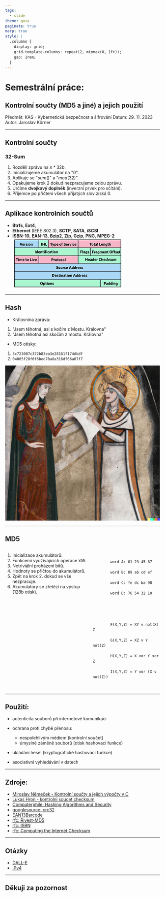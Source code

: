 ```yaml
---
tags:
  - slide
theme: gaia
paginate: true
marp: true
style: |
  .columns {
    display: grid;
    grid-template-columns: repeat(2, minmax(0, 1fr));
    gap: 1rem;
  }
---
```

# Semestrální práce:
## Kontrolní součty (MD5 a jiné) a jejich použití

Předmět: KAS - Kybernetická bezpečnost a šifrování
Datum: 29. 11. 2023
Autor: Jaroslav Körner

---
## Kontrolní součty
### 32-Sum
1) Rozdělí zprávu na $n * 32b$.
2) Inicializujeme akumulátor na "$0$".
3) Aplikuje se "$sum()$" a "$mod(32)$".
4) Opakujeme krok 2 dokud nezpracujeme celou zprávu.
5) Určíme **dvojkový doplněk** (inverzní prvek pro sčítání).
6) Příjemce po přičtení všech přijatých slov získá $0$.
---
## Aplikace kontrolních součtů
- **Btrfs**, **Ext4**,
- **Ethernet** (IEEE 802.3), **SCTP**, **SATA**,  **iSCSI**
- **ISBN-10**, **EAN-13**, **Bzip2**, **Zip**, **Gzip**, **PNG**, **MPEG-2**
![bg right 90%](assets/IPv4-header_banner-555x202.png)

---
## Hash
- Královnina zpráva:
1. "Jsem těhotná, asi s kočím z Mostu. Královna"
2. "Jsem těhotná asi skočím z mostu. Královna"
- MD5 otisky:
1. `3c723007c372b83ea3e28161f174dbdf`
2. `04005f28f6f6bed78a8a316df66a07f7`

![bg right:50% 80%](assets/Queen.png)

---
## MD5
<div class="columns">
<div>

1. Inicializace akumulátorů.
2. Funkcemi využívajících operace `XOR`.
3. Netriviální proházení bitů.
4. Hodnoty se přičtou do akumulátorů.
5. Zpět na krok 2. dokud se vše nezpracuje.
6. Akumulatory se zřetězí na výstup (128b otisk).
</div>
<div>
	<br>
	<code>
		word A: 01 23 45 67 <br>
		word B: 89 ab cd ef <br>
		word C: fe dc ba 98 <br>
		word D: 76 54 32 10 <br>
	</code>
	<br><br><br>
	<code>
		F(X,Y,Z) = XY v not(X) Z <br>
		G(X,Y,Z) = XZ v Y not(Z) <br>
		H(X,Y,Z) = X xor Y xor Z <br>
		I(X,Y,Z) = Y xor (X v not(Z)) <br>
	</code>
	</div>
</div>

---
## Použití:
- autenticita souborů při internetové komunikaci
- ochrana proti chybě přenosu:
	- nespolehlivým médiem (kontrolní součet)
	- úmyslné záměně souborů (otisk hashovací funkce)

- ukládání hesel (kryptografické hashovací funkce)
- asociativní vyhledávání v datech

---
## Zdroje:
- [Miroslav Němeček - Kontrolní součty a jejich výpočty v C](http://www.breatharian.eu/sw/crc/index.html)
- [Lukas Hron - kontrolni soucet checksum](https://www.lukashron.cz/kontrolni-soucet-checksum.html)
- [Computerphile: Hashing Algorithms and Security](https://www.youtube.com/watch?v=b4b8ktEV4Bg)
- [googlesource: crc32](https://fuchsia.googlesource.com/third_party/wuffs/+/HEAD/std/crc32/README.md)
- [EAN13Barcode](https://www.technoriversoft.com/EAN13Barcode.html)
- [rfc: Rivest-MD5](https://datatracker.ietf.org/doc/html/rfc1321)
- [rfc: ISBN](https://datatracker.ietf.org/doc/html/rfc3187)
- [rfc: Computing the Internet Checksum](https://datatracker.ietf.org/doc/html/rfc1071)

---
## Otázky
- [DALL-E](https://labs.openai.com)
- [IPv4](https://blog.apnic.net/2018/06/18/a-closer-look-at-ip-headers/)

---
## Děkuji za pozornost